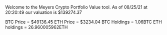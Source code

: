 Welcome to the Meyers Crypto Portfolio Value tool. 
As of 08/25/21 at 20:20:49 our valuation is $139274.37 

BTC Price = $49136.45
 ETH Price = $3234.04
BTC Holdings = 1.06BTC
 ETH holdings = 26.960005962ETH 
